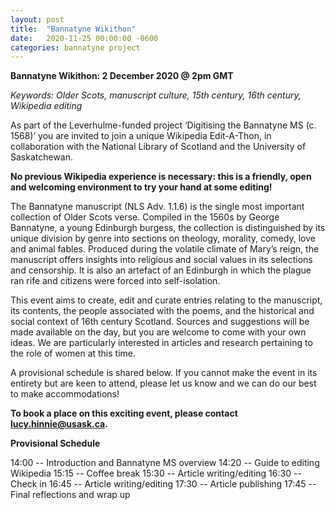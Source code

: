 ```yaml
---
layout: post
title:  "Bannatyne Wikithon"
date:   2020-11-25 00:00:00 -0600
categories: bannatyne project
---
```

**Bannatyne Wikithon: 2 December 2020 @ 2pm GMT**

*Keywords: Older Scots, manuscript culture, 15th century, 16th century, Wikipedia editing*

As part of the Leverhulme-funded project ‘Digitising the Bannatyne MS (c. 1568)’ you are invited to join a unique Wikipedia Edit-A-Thon, in collaboration with the National Library of Scotland and the University of Saskatchewan.

**No previous Wikipedia experience is necessary: this is a friendly, open and welcoming environment to try your hand at some editing!**

The Bannatyne manuscript (NLS Adv. 1.1.6) is the single most important collection of Older Scots verse. Compiled in the 1560s by George Bannatyne, a young Edinburgh burgess, the collection is distinguished by its unique division by genre into sections on theology, morality, comedy, love and animal fables. Produced during the volatile climate of Mary’s reign, the manuscript offers insights into religious and social values in its selections and censorship. It is also an artefact of an Edinburgh in which the plague ran rife and citizens were forced into self-isolation.

This event aims to create, edit and curate entries relating to the manuscript, its contents, the people associated with the poems, and the historical and social context of 16th century Scotland. Sources and suggestions will be made available on the day, but you are welcome to come with your own ideas. We are particularly interested in articles and research pertaining to the role of women at this time.

A provisional schedule is shared below. If you cannot make the event in its entirety but are keen to attend, please let us know and we can do our best to make accommodations!

**To book a place on this exciting event, please contact [lucy.hinnie@usask.ca](lucy.hinnie@usask.ca).**

**Provisional Schedule**

14:00 -- Introduction and Bannatyne MS overview
14:20 -- Guide to editing Wikipedia
15:15 -- Coffee break
15:30 -- Article writing/editing
16:30 -- Check in
16:45 -- Article writing/editing
17:30 -- Article publishing
17:45 -- Final reflections and wrap up
